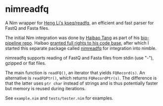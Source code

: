 # nimreadfq

A Nim wrapper for [Heng Li's kseq/readfq](https://github.com/lh3/readfq/), an efficient and fast parser for FastQ and Fasta files.

The initial Nim integration was done by [Haibao Tang](https://github.com/tanghaibao) as part of his [bio-pipeline
repo](https://github.com/tanghaibao/bio-pipeline/). Haibao [granted full rights to his code base](https://github.com/tanghaibao/bio-pipeline/issues/4), after which I started this separate package called [nimreadfq](https://github.com/andreas-wilm/nimreadfq) for integration into nimble.

nimreadfq supports reading of FastQ and Fasta files from stdin (use "-"), gzipped or flat files.

The main function is `readFQ()`, an iterator that yields `FQRecord(s)`. An alternative is `readFQPtr()`, which returns `FQRecordPtr(s)`. The difference is that the latter uses `ptr char` instead of strings and is thus potentially faster but memory is reused during iterations.

See `example.nim` and `tests/tester.nim` for examples.